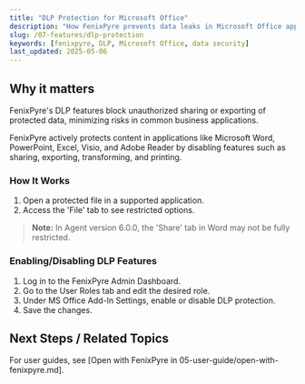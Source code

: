 ```yaml
---
title: "DLP Protection for Microsoft Office"
description: "How FenixPyre prevents data leaks in Microsoft Office applications."
slug: /07-features/dlp-protection
keywords: [fenixpyre, DLP, Microsoft Office, data security]
last_updated: 2025-05-06
---
```


## Why it matters
FenixPyre's DLP features block unauthorized sharing or exporting of protected data, minimizing risks in common business applications.

FenixPyre actively protects content in applications like Microsoft Word, PowerPoint, Excel, Visio, and Adobe Reader by disabling features such as sharing, exporting, transforming, and printing.

### How It Works
1. Open a protected file in a supported application.
2. Access the 'File' tab to see restricted options.

<!-- IMG:     ./media/07-features/dlp-protection/file-tab-screenshot.png | Alt: Restricted options in Microsoft Office -->

> **Note:** In Agent version 6.0.0, the 'Share' tab in Word may not be fully restricted.

### Enabling/Disabling DLP Features
1. Log in to the FenixPyre Admin Dashboard.
2. Go to the User Roles tab and edit the desired role.
3. Under MS Office Add-In Settings, enable or disable DLP protection.
4. Save the changes.

## Next Steps / Related Topics  
For user guides, see [Open with FenixPyre in 05-user-guide/open-with-fenixpyre.md].
